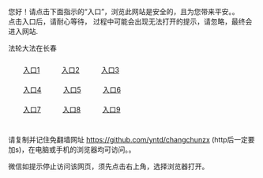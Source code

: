 您好！请点击下面指示的“入口”，浏览此网站是安全的，且为您带来平安。。 <br/>
点击入口后，请耐心等待， 过程中可能会出现无法打开的提示，请忽略，最终会进入网站. </br>

法轮大法在长春<br/>
<div style="padding:10px"><a style="margin:20px" target="_blank" href="https://d1t01ygkkypxwj.cloudfront.net/2Qpsp?uxyhylhj" id="ccLink1" rel="nofollow">入口1</a> <a target="_blank" style="margin:20px" href="https://d3ubt7kyjnl8x4.cloudfront.net/2Qpsp?jzdfcp" id="ccLink2" rel="nofollow">入口2</a> <a style="margin:20px" target="_blank" href="https://d22ktbt325b2r5.cloudfront.net/2Qpsp?lqfguxqj" id="ccLink3" rel="nofollow">入口3</a></div>

<div style="padding:10px" ><a style="margin:20px" target="_blank" href="https://d1t01ygkkypxwj.cloudfront.net/2Qpsp?uxyhylhj" id="ccLink4" rel="nofollow">入口4</a> <a style="margin:20px" href="https://d3ubt7kyjnl8x4.cloudfront.net/2Qpsp?jzdfcp" target="_blank" id="ccLink5" rel="nofollow">入口5</a> <a style="margin:20px" href="https://d22ktbt325b2r5.cloudfront.net/2Qpsp?lqfguxqj" target="_blank" id="ccLink6" rel="nofollow">入口6</a></div>

<div style="padding:10px"><a style="margin:20px" target="_blank" href="https://d1t01ygkkypxwj.cloudfront.net/2Qpsp?uxyhylhj" id="ccLink7" rel="nofollow">入口7</a> <a style="margin:20px" href="https://d3ubt7kyjnl8x4.cloudfront.net/2Qpsp?jzdfcp" target="_blank" id="ccLink8" rel="nofollow">入口8</a> <a style="margin:20px" target="_blank" href="https://d22ktbt325b2r5.cloudfront.net/2Qpsp?lqfguxqj" id="ccLink9" rel="nofollow">入口9</a></div>

<br/>



请复制并记住免翻墙网址 https://github.com/yntd/changchunzx (http后一定要加s)，在电脑或手机的浏览器均可访问。。<br/>

微信如提示停止访问该网页，须先点击右上角，选择浏览器打开。

